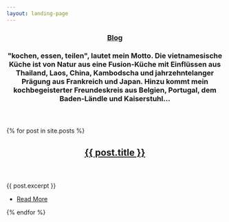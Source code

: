 ```yaml
---
layout: landing-page
---
```

<section id="two" class="wrapper style2">
 <header class="major">
  <h3><a class="button special" href="{{ site.baseurl }}/blog.html">Blog</a></h3>
  <h3>"kochen, essen, teilen", lautet mein Motto. Die vietnamesische Küche ist von Natur aus eine Fusion-Küche mit Einflüssen aus Thailand, Laos, China, Kambodscha und jahrzehntelanger Prägung aus Frankreich und Japan. Hinzu kommt mein kochbegeisterter Freundeskreis aus Belgien, Portugal, dem Baden-Ländle und Kaiserstuhl...</h3>
 </header>
</section>
<section id="main" class="wrapper style1">
    {% for post in site.posts %}
        <div class="wrapper {% cycle 'style1', 'style2' %}">
            <header class="major">
                <h2><a href="{{ site.baseurl }}{{ post.url }}">{{ post.title }}</a></h2>
            </header>
            <section class="container">
                {{ post.excerpt }}
            </section>
            <section class="special">
                <ul class="actions">
                    <li><a href="{{ site.baseurl }}{{ post.url }}" class="button {% cycle '', 'alt'%}">Read More</a></li>
                </ul>
            </section>
        </div>
    {% endfor %}
</section>

